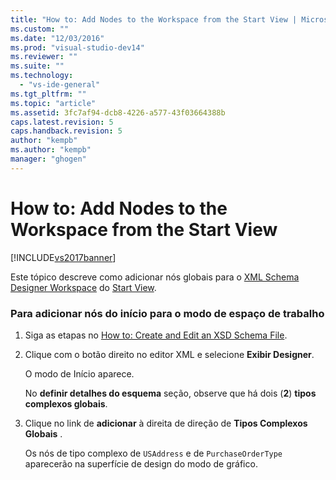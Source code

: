 ```yaml
---
title: "How to: Add Nodes to the Workspace from the Start View | Microsoft Docs"
ms.custom: ""
ms.date: "12/03/2016"
ms.prod: "visual-studio-dev14"
ms.reviewer: ""
ms.suite: ""
ms.technology: 
  - "vs-ide-general"
ms.tgt_pltfrm: ""
ms.topic: "article"
ms.assetid: 3fc7af94-dcb8-4226-a577-43f03664388b
caps.latest.revision: 5
caps.handback.revision: 5
author: "kempb"
ms.author: "kempb"
manager: "ghogen"
---
```

# How to: Add Nodes to the Workspace from the Start View
[!INCLUDE[vs2017banner](../code-quality/includes/vs2017banner.md)]

Este tópico descreve como adicionar nós globais para o [XML Schema Designer Workspace](../xml-tools/xml-schema-designer-workspace.md) do [Start View](../xml-tools/start-view.md).  
  
### Para adicionar nós do início para o modo de espaço de trabalho  
  
1.  Siga as etapas no [How to: Create and Edit an XSD Schema File](../xml-tools/how-to-create-and-edit-an-xsd-schema-file.md).  
  
2.  Clique com o botão direito no editor XML e selecione **Exibir Designer**.  
  
     O modo de Início aparece.  
  
     No **definir detalhes do esquema** seção, observe que há dois \(**2**\) **tipos complexos globais**.  
  
3.  Clique no link de **adicionar** à direita de direção de **Tipos Complexos Globais** .  
  
     Os nós de tipo complexo de `USAddress` e de `PurchaseOrderType` aparecerão na superfície de design do modo de gráfico.